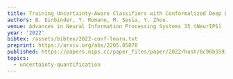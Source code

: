 ```yaml
---
title: Training Uncertainty-Aware Classifiers with Conformalized Deep Learning
authors: B. Einbinder, Y. Romano, M. Sesia, Y. Zhou.
venue: Advances in Neural Information Processing Systems 35 (NeurIPS)
year: '2022'
bibtex: /assets/bibtex/2022-conf-learn.txt
preprint: https://arxiv.org/abs/2205.05878
published: https://papers.nips.cc/paper_files/paper/2022/hash/8c96b559340daa7bb29f56ccfbbc9c2f-Abstract-Conference.html
topics:
  - uncertainty-quantification
---
```

